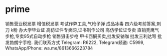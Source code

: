 # prime
销售营业税发票 增值税发票 考试作弊工具,气枪子弹 成品冰毒 四六级考前答案,刺刀 k粉 办大学毕业证 高仿证件专卖网,证书制作公司 高仿学位证专卖 直销秃鹰气步枪,专卖95式自动步枪 销售狙击步枪 甲卡西酮买卖,批发安钠咖 批发三利达弩 批发勃朗宁手枪. 我们联系方式 Telegram: R6222, Telegram频道: C5999, WhatsApp/Phone: wa.me/8613666223784
